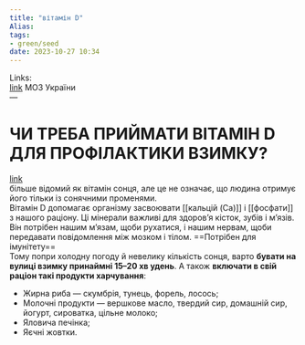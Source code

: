 ```yaml
---
title: "вітамін D"
Alias: 
tags:
- green/seed
date: 2023-10-27 10:34
---
```

Links:  
[link](https://phc.org.ua/news/chi-treba-priymati-vitamin-d-dlya-profilaktiki-vzimku)  МОЗ України  
—

# ЧИ ТРЕБА ПРИЙМАТИ ВІТАМІН D ДЛЯ ПРОФІЛАКТИКИ ВЗИМКУ?
[link](https://phc.org.ua/news/chi-treba-priymati-vitamin-d-dlya-profilaktiki-vzimku)  
більше відомий як вітамін сонця, але це не означає, що людина отримує його тільки із сонячними променями.  
Вітамін D допомагає організму засвоювати [[кальцій (Ca)]] і [[фосфати]] з нашого раціону. Ці мінерали важливі для здоров’я кісток, зубів і м’язів.  
Він потрібен нашим м’язам, щоби рухатися, і нашим нервам, щоби передавати повідомлення між мозком і тілом. ==Потрібен для імунітету==  
Тому попри холодну погоду й невелику кількість сонця, варто **бувати на вулиці взимку принаймні 15–20 хв удень**. А також **включати в свій раціон такі продукти харчування**:

- Жирна риба — скумбрія, тунець, форель, лосось;
- Молочні продукти — вершкове масло, твердий сир, домашній сир, йогурт, сироватка, цільне молоко;
- Яловича печінка;
- Яєчні жовтки.

